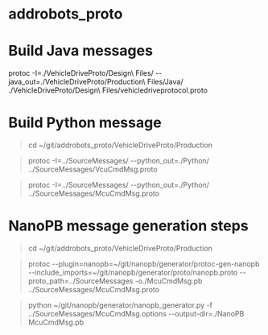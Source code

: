 # addrobots_proto

# Build Java messages
protoc -I=./VehicleDriveProto/Design\ Files/ --java_out=./VehicleDriveProto/Production\ Files/Java/ ./VehicleDriveProto/Design\ Files/vehicledriveprotocol.proto

# Build Python message

>cd ~/git/addrobots_proto/VehicleDriveProto/Production

>protoc -I=../SourceMessages/ --python_out=./Python/ ../SourceMessages/VcuCmdMsg.proto

>protoc -I=../SourceMessages/ --python_out=./Python/ ../SourceMessages/McuCmdMsg.proto

# NanoPB message generation steps

>cd ~/git/addrobots_proto/VehicleDriveProto/Production

>protoc --plugin=nanopb=~/git/nanopb/generator/protoc-gen-nanopb --include_imports=~/git/nanopb/generator/proto/nanopb.proto --proto_path=../SourceMessages -o./McuCmdMsg.pb ../SourceMessages/McuCmdMsg.proto

>python ~/git/nanopb/generator/nanopb_generator.py -f ../SourceMessages/McuCmdMsg.options --output-dir=./NanoPB McuCmdMsg.pb
